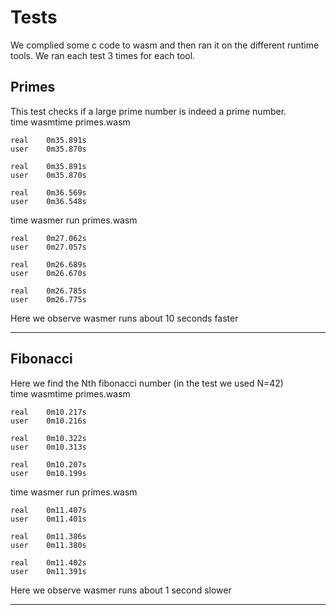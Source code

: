 # Tests
We complied some c code to wasm and then ran it on the different runtime tools. We ran each test 3 times for each tool.

## Primes
This test checks if a large prime number is indeed a prime number.  
time wasmtime primes.wasm
```
real	0m35.891s
user	0m35.870s

real	0m35.891s
user	0m35.870s

real	0m36.569s
user	0m36.548s
```
time wasmer run primes.wasm 
```
real	0m27.062s
user	0m27.057s

real	0m26.689s
user	0m26.670s

real	0m26.785s
user	0m26.775s
```
Here we observe wasmer runs about 10 seconds faster

------
## Fibonacci
Here we find the Nth fibonacci number (in the test we used N=42)  
time wasmtime primes.wasm
```
real	0m10.217s
user	0m10.216s

real	0m10.322s
user	0m10.313s

real	0m10.207s
user	0m10.199s
```
time wasmer run primes.wasm 
```
real	0m11.407s
user	0m11.401s

real	0m11.386s
user	0m11.380s

real	0m11.402s
user	0m11.391s
```
Here we observe wasmer runs about 1 second slower

------
